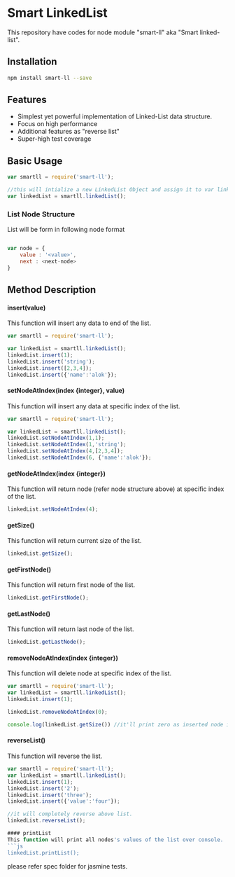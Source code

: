 # Smart LinkedList
This repository have codes for node module "smart-ll" aka "Smart linked-list".


## Installation
```bash
npm install smart-ll --save
```
## Features

  * Simplest yet powerful implementation of Linked-List data structure.
  * Focus on high performance
  * Additional features as "reverse list"
  * Super-high test coverage

## Basic Usage
```js
var smartll = require('smart-ll');

//this will intialize a new LinkedList Object and assign it to var linkedList
var linkedList = smartll.linkedList();
```
### List Node Structure
List will be form in following node format
```js

var node = {
	value : '<value>',
	next : <next-node>
}

```

## Method Description

#### insert(value)
This function will insert any data to end of the list.

```js
var smartll = require('smart-ll');

var linkedList = smartll.linkedList();
linkedList.insert(1);
linkedList.insert('string');
linkedList.insert([2,3,4]);
linkedList.insert({'name':'alok'});
```

#### setNodeAtIndex(index {integer}, value)
This function will insert any data at specific index of the list.
```js
var smartll = require('smart-ll');

var linkedList = smartll.linkedList();
linkedList.setNodeAtIndex(1,1);
linkedList.setNodeAtIndex(1,'string');
linkedList.setNodeAtIndex(4,[2,3,4]);
linkedList.setNodeAtIndex(6, {'name':'alok'});
```

#### getNodeAtIndex(index {integer})
This function will return node (refer node structure above) at specific index of the list.
```js
linkedList.setNodeAtIndex(4);
```

#### getSize()
This function will return current size of the list.
```js
linkedList.getSize();
```
#### getFirstNode()
This function will return first node of the list.
```js
linkedList.getFirstNode();
```
#### getLastNode()
This function will return last node of the list.
```js
linkedList.getLastNode();
```
#### removeNodeAtIndex(index {integer})
This function will delete node at specific index of the list.
```js
var smartll = require('smart-ll');
var linkedList = smartll.linkedList();
linkedList.insert(1);

linkedList.removeNodeAtIndex(0);

console.log(linkedList.getSize()) //it'll print zero as inserted node is removed.
```
#### reverseList()
This function will reverse the list.
```js
var smartll = require('smart-ll');
var linkedList = smartll.linkedList();
linkedList.insert(1);
linkedList.insert('2');
linkedList.insert('three');
linkedList.insert({'value':'four'});

//it will completely reverse above list.
linkedList.reverseList();

#### printList
This function will print all nodes's values of the list over console.
```js
linkedList.printList();
```

please refer spec folder for jasmine tests.

